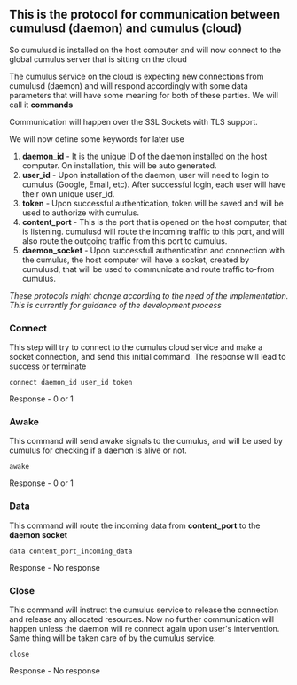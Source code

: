 ## This is the protocol for communication between cumulusd (daemon) and cumulus (cloud)

So cumulusd is installed on the host computer and will now connect to the global cumulus server that is sitting on the cloud

The cumulus service on the cloud is expecting new connections from cumulusd (daemon) and will respond accordingly with some data parameters that will have some meaning for both of these parties. We will call it **commands**

Communication will happen over the SSL Sockets with TLS support.

We will now define some keywords for later use

1. **daemon_id** - It is the unique ID of the daemon installed on the host computer. On installation, this will be auto generated.
2. **user_id** - Upon installation of the daemon, user will need to login to cumulus (Google, Email, etc). After successful login, each user will have their own unique user_id.
3. **token** - Upon successful authentication, token will be saved and will be used to authorize with cumulus.
4. **content_port** - This is the port that is opened on the host computer, that is listening. cumulusd will route the incoming traffic to this port, and will also route the outgoing traffic from this port to cumulus.
5. **daemon_socket** - Upon successfull authentication and connection with the cumulus, the host computer will have a socket, created by cumulusd, that will be used to communicate and route traffic to-from cumulus.

*These protocols might change according to the need of the implementation. This is currently for guidance of the development process*

### Connect
This step will try to connect to the cumulus cloud service and make a socket connection, and send this initial command. The response will lead to success or terminate

`connect daemon_id user_id token`

Response - 0 or 1

### Awake
This command will send awake signals to the cumulus, and will be used by cumulus for checking if a daemon is alive or not.

`awake`

Response - 0 or 1

### Data
This command will route the incoming data from **content_port** to the **daemon socket**

`data content_port_incoming_data`

Response - No response

### Close
This command will instruct the cumulus service to release the connection and release any allocated resources. Now no further communication will happen unless the daemon will re connect again upon user's intervention. Same thing will be taken care of by the cumulus service.

`close`

Response - No response